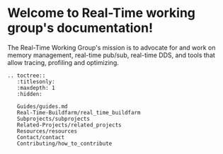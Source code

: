 # Welcome to Real-Time working group's documentation!

The Real-Time Working Group's mission is to advocate for and work on memory management, real-time pub/sub, real-time DDS, and tools that allow tracing, profiling and optimizing.

```eval_rst
.. toctree::
   :titlesonly:
   :maxdepth: 1
   :hidden:

   Guides/guides.md
   Real-Time-Buildfarm/real_time_buildfarm
   Subprojects/subprojects
   Related-Projects/related_projects
   Resources/resources
   Contact/contact
   Contributing/how_to_contribute
```
